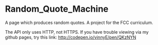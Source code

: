 # Random_Quote_Machine
A page which produces random quotes. A project for the FCC curriculum.

The API only uses HTTP, not HTTPS. If you have trouble viewing via my github pages, try this link: http://codepen.io/vinnyE/pen/QKzNYN
